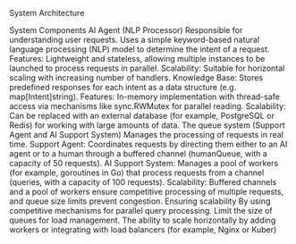System Architecture 

System Components AI Agent (NLP Processor) Responsible for understanding user requests. Uses a simple keyword-based natural language processing (NLP) model to determine the intent of a request. Features: Lightweight and stateless, allowing multiple instances to be launched to process requests in parallel. Scalability: Suitable for horizontal scaling with increasing number of handlers. Knowledge Base: Stores predefined responses for each intent as a data structure (e.g. map[Intent]string). Features: In-memory implementation with thread-safe access via mechanisms like sync.RWMutex for parallel reading. Scalability: Can be replaced with an external database (for example, PostgreSQL or Redis) for working with large amounts of data. The queue system (Support Agent and AI Support System) Manages the processing of requests in real time. Support Agent: Coordinates requests by directing them either to an AI agent or to a human through a buffered channel (humanQueue, with a capacity of 50 requests). AI Support System: Manages a pool of workers (for example, goroutines in Go) that process requests from a channel (queries, with a capacity of 100 requests). Scalability: Buffered channels and a pool of workers ensure competitive processing of multiple requests, and queue size limits prevent congestion. Ensuring scalability By using competitive mechanisms for parallel query processing. Limit the size of queues for load management. The ability to scale horizontally by adding workers or integrating with load balancers (for example, Nginx or Kuber)


